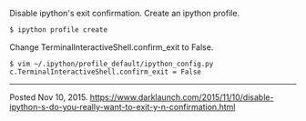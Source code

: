 Disable ipython's exit confirmation. Create an ipython profile.

```bash
$ ipython profile create
```

Change TerminalInteractiveShell.confirm_exit to False.

```
$ vim ~/.ipython/profile_default/ipython_config.py
c.TerminalInteractiveShell.confirm_exit = False
```

---


Posted Nov 10, 2015.
https://www.darklaunch.com/2015/11/10/disable-ipython-s-do-you-really-want-to-exit-y-n-confirmation.html